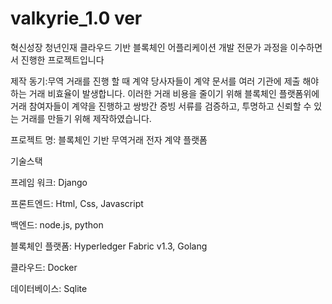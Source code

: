 # valkyrie_1.0 ver
혁신성장 청년인재 클라우드 기반 블록체인 어플리케이션 개발 전문가 과정을 이수하면서 진행한 프로젝트입니다

제작 동기:무역 거래를 진행 할 때 계약 당사자들이 계약 문서를 여러 기관에 제출 해야하는 거래 비효율이 발생합니다. 이러한 거래 비용을 줄이기 위해 블록체인 플랫폼위에 거래 참여자들이 계약을 진행하고 쌍방간 증빙 서류를 검증하고, 투명하고 신뢰할 수 있는 거래를 만들기 위해 제작하였습니다.

프로젝트 명: 블록체인 기반 무역거래 전자 계약 플랫폼



기술스택

프레임 워크: Django

프론트엔드: Html, Css, Javascript

백엔드: node.js, python

블록체인 플랫폼: Hyperledger Fabric v1.3, Golang

클라우드: Docker

데이터베이스: Sqlite
